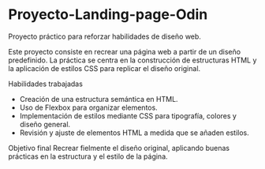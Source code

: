 # Proyecto-Landing-page-Odin

Proyecto práctico para reforzar habilidades de diseño web.

Este proyecto consiste en recrear una página web a partir de un diseño predefinido. La práctica se centra en la construcción de estructuras HTML y la aplicación de estilos CSS para replicar el diseño original.

Habilidades trabajadas

- Creación de una estructura semántica en HTML.
- Uso de Flexbox para organizar elementos.
- Implementación de estilos mediante CSS para tipografía, colores y diseño general.
- Revisión y ajuste de elementos HTML a medida que se añaden estilos.

Objetivo final
Recrear fielmente el diseño original, aplicando buenas prácticas en la estructura y el estilo de la página.
